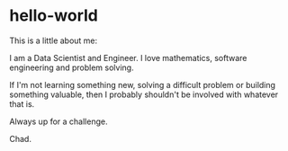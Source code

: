 # hello-world
This is a little about me:

I am a Data Scientist and Engineer. I love mathematics, software engineering and problem solving.

If I'm not learning something new, solving a difficult problem or building something valuable, then I probably shouldn't be involved with whatever that is.

Always up for a challenge.

Chad.
